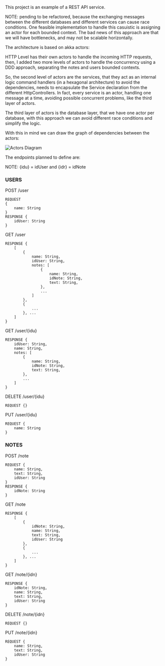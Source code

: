 This project is an example of a REST API service.

NOTE: pending to be refactored, because the exchanging messages between the different databases and different 
services can cause race conditions. One feasible implementation to handle this casuistic is assigning an actor 
for each bounded context. The bad news of this approach are that we will have bottlenecks, and may not be scalable
horizontally.


The architecture is based on akka actors:

HTTP Level has their own actors to handle the incoming HTTP requests,
then, I added two more levels of actors to handle the concurrency using
a DDD approach, separating the notes and users bounded contexts.

So, the second level of actors are the services, that they act as an internal
logic command handlers (in a hexagonal architecture) to avoid the dependencies,
needs to encapsulate the Service declaration from the different HttpControllers.
In fact, every service is an actor, handling one message at a time, avoiding
possible concurrent problems, like the third layer of actors.

The third layer of actors is the database layer, that we have one actor per
database, with this approach we can avoid different race conditions and simplify
the logic.

With this in mind we can draw the graph of dependencies between the actors:

![Actors Diagram](https://github.com/AdrianMartinezCode/scalarestapinotes/blob/master/resources/actors_diagram.jpg?raw=true)



The endpoints planned to define are:

NOTE: {idu} = idUser and {idr} = idNote

### USERS

POST /user
````
REQUEST 
{
    name: String
}
RESPONSE {
    idUser: String
}
````

GET /user
````
RESPONSE {
    [
        {
            name: String,
            idUser: String,
            notes: [
                {
                    name: String,
                    idNote: String,
                    text: String,
                },
                ...
            ]
        },
        {
            ...
        }, ...
    ]
}
````

GET /user/{idu}
````
RESPONSE {
    idUser: String,
    name: String,
    notes: [
        {
            name: String,
            idNote: String,
            text: String,
        },
        ...
    ]
}
````

DELETE /user/{idu}
````
REQUEST {}
````



PUT /user/{idu}
````
REQUEST {
    name: String
}
````

### NOTES

POST /note
````
REQUEST {
    name: String,
    text: String,
    idUser: String
}
RESPONSE {
    idNote: String
}
````

GET /note
````
RESPONSE {
    [
        {
            idNote: String,
            name: String,
            text: String,
            idUser: String
        },
        {
            ...
        }, ...
    ]
}
````

GET /note/{idn}
````
RESPONSE {
    idNote: String,
    name: String,
    text: String,
    idUser: String
}
````

DELETE /note/{idn}
````
REQUEST {}
````

PUT /note/{idn}
````
REQUEST {
    name: String,
    text: String,
    idUser: String
}
````



